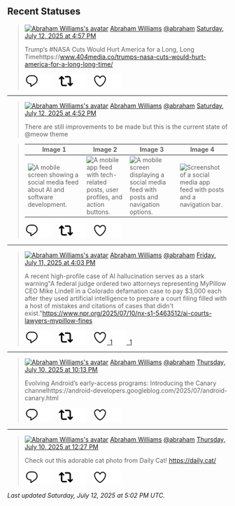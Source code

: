 ## Recent Statuses

> <a href="https://indieweb.social/@abraham"><img alt="Abraham Williams's avatar" src="https://cdn.masto.host/indiewebsocial/accounts/avatars/109/292/540/382/343/163/original/d00f2e03ce9c85b1.jpg" height="24" width="24" ></a> [Abraham Williams](https://indieweb.social/@abraham) [@abraham](https://indieweb.social/@abraham) [Saturday, July 12, 2025 at 4:57 PM](https://indieweb.social/@abraham/114841317556330365)
>
> Trump’s #NASA Cuts Would Hurt America for a Long, Long Timehttps://www.404media.co/trumps-nasa-cuts-would-hurt-america-for-a-long-long-time/
>
> [![Reply](./images/reply_light.svg#gh-light-mode-only "Reply")](https://indieweb.social/@abraham/114841317556330365#gh-light-mode-only)[![Reply](./images/reply.svg#gh-dark-mode-only "Reply")](https://indieweb.social/@abraham/114841317556330365#gh-dark-mode-only)&emsp;[![Boost](./images/retweet_light.svg#gh-light-mode-only "Boost")](https://indieweb.social/@abraham/114841317556330365#gh-light-mode-only)[![Boost](./images/retweet.svg#gh-dark-mode-only "Boost")](https://indieweb.social/@abraham/114841317556330365#gh-dark-mode-only)&emsp;[![Favorite](./images/like_light.svg#gh-light-mode-only "Favorite")](https://indieweb.social/@abraham/114841317556330365#gh-light-mode-only)[![Favorite](./images/like.svg#gh-dark-mode-only "Favorite")](https://indieweb.social/@abraham/114841317556330365#gh-dark-mode-only)


---

> <a href="https://indieweb.social/@abraham"><img alt="Abraham Williams's avatar" src="https://cdn.masto.host/indiewebsocial/accounts/avatars/109/292/540/382/343/163/original/d00f2e03ce9c85b1.jpg" height="24" width="24" ></a> [Abraham Williams](https://indieweb.social/@abraham) [@abraham](https://indieweb.social/@abraham) [Saturday, July 12, 2025 at 4:52 PM](https://indieweb.social/@abraham/114841298871087380)
>
> There are still improvements to be made but this is the current state of @meow theme
>

> | Image 1 | Image 2 | Image 3 | Image 4 |
> | --- | --- | --- | --- |
> | ![A mobile screen showing a social media feed about AI and software development.](https://cdn.masto.host/indiewebsocial/media_attachments/files/114/841/294/189/315/676/original/dd05ca3176d68133.jpeg) | ![A mobile app feed with tech-related posts, user profiles, and action buttons.](https://cdn.masto.host/indiewebsocial/media_attachments/files/114/841/294/385/544/235/original/f171bbcd79a29419.jpeg) | ![A mobile screen displaying a social media feed with posts and navigation options.](https://cdn.masto.host/indiewebsocial/media_attachments/files/114/841/294/531/208/326/original/3ee0a805899849e4.jpeg) | ![Screenshot of a social media app feed with posts and a navigation bar.](https://cdn.masto.host/indiewebsocial/media_attachments/files/114/841/294/676/689/296/original/f54963a97bfad05d.jpeg) |
>
> [![Reply](./images/reply_light.svg#gh-light-mode-only "Reply")](https://indieweb.social/@abraham/114841298871087380#gh-light-mode-only)[![Reply](./images/reply.svg#gh-dark-mode-only "Reply")](https://indieweb.social/@abraham/114841298871087380#gh-dark-mode-only)&emsp;[![Boost](./images/retweet_light.svg#gh-light-mode-only "Boost")](https://indieweb.social/@abraham/114841298871087380#gh-light-mode-only)[![Boost](./images/retweet.svg#gh-dark-mode-only "Boost")](https://indieweb.social/@abraham/114841298871087380#gh-dark-mode-only)&emsp;[![Favorite](./images/like_light.svg#gh-light-mode-only "Favorite")](https://indieweb.social/@abraham/114841298871087380#gh-light-mode-only)[![Favorite](./images/like.svg#gh-dark-mode-only "Favorite")](https://indieweb.social/@abraham/114841298871087380#gh-dark-mode-only)


---

> <a href="https://indieweb.social/@abraham"><img alt="Abraham Williams's avatar" src="https://cdn.masto.host/indiewebsocial/accounts/avatars/109/292/540/382/343/163/original/d00f2e03ce9c85b1.jpg" height="24" width="24" ></a> [Abraham Williams](https://indieweb.social/@abraham) [@abraham](https://indieweb.social/@abraham) [Friday, July 11, 2025 at 4:03 PM](https://indieweb.social/@abraham/114835442597266379)
>
> A recent high-profile case of AI hallucination serves as a stark warning&quot;A federal judge ordered two attorneys representing MyPillow CEO Mike Lindell in a Colorado defamation case to pay $3,000 each after they used artificial intelligence to prepare a court filing filled with a host of mistakes and citations of cases that didn&#39;t exist.&quot;https://www.npr.org/2025/07/10/nx-s1-5463512/ai-courts-lawyers-mypillow-fines
>
> [![Reply](./images/reply_light.svg#gh-light-mode-only "Reply")](https://indieweb.social/@abraham/114835442597266379#gh-light-mode-only)[![Reply](./images/reply.svg#gh-dark-mode-only "Reply")](https://indieweb.social/@abraham/114835442597266379#gh-dark-mode-only)&emsp;[![Boost](./images/retweet_light.svg#gh-light-mode-only "Boost")](https://indieweb.social/@abraham/114835442597266379#gh-light-mode-only)[![Boost](./images/retweet.svg#gh-dark-mode-only "Boost")](https://indieweb.social/@abraham/114835442597266379#gh-dark-mode-only)&emsp;[![Favorite](./images/like_light.svg#gh-light-mode-only "Favorite")&ensp;1](https://indieweb.social/@abraham/114835442597266379#gh-light-mode-only)[![Favorite](./images/like.svg#gh-dark-mode-only "Favorite")&ensp;1](https://indieweb.social/@abraham/114835442597266379#gh-dark-mode-only)


---

> <a href="https://indieweb.social/@abraham"><img alt="Abraham Williams's avatar" src="https://cdn.masto.host/indiewebsocial/accounts/avatars/109/292/540/382/343/163/original/d00f2e03ce9c85b1.jpg" height="24" width="24" ></a> [Abraham Williams](https://indieweb.social/@abraham) [@abraham](https://indieweb.social/@abraham) [Thursday, July 10, 2025 at 10:13 PM](https://indieweb.social/@abraham/114831235335607197)
>
> Evolving Android’s early-access programs: Introducing the Canary channelhttps://android-developers.googleblog.com/2025/07/android-canary.html
>
> [![Reply](./images/reply_light.svg#gh-light-mode-only "Reply")](https://indieweb.social/@abraham/114831235335607197#gh-light-mode-only)[![Reply](./images/reply.svg#gh-dark-mode-only "Reply")](https://indieweb.social/@abraham/114831235335607197#gh-dark-mode-only)&emsp;[![Boost](./images/retweet_light.svg#gh-light-mode-only "Boost")](https://indieweb.social/@abraham/114831235335607197#gh-light-mode-only)[![Boost](./images/retweet.svg#gh-dark-mode-only "Boost")](https://indieweb.social/@abraham/114831235335607197#gh-dark-mode-only)&emsp;[![Favorite](./images/like_light.svg#gh-light-mode-only "Favorite")](https://indieweb.social/@abraham/114831235335607197#gh-light-mode-only)[![Favorite](./images/like.svg#gh-dark-mode-only "Favorite")](https://indieweb.social/@abraham/114831235335607197#gh-dark-mode-only)


---

> <a href="https://indieweb.social/@abraham"><img alt="Abraham Williams's avatar" src="https://cdn.masto.host/indiewebsocial/accounts/avatars/109/292/540/382/343/163/original/d00f2e03ce9c85b1.jpg" height="24" width="24" ></a> [Abraham Williams](https://indieweb.social/@abraham) [@abraham](https://indieweb.social/@abraham) [Thursday, July 10, 2025 at 12:27 PM](https://indieweb.social/@abraham/114828930961318751)
>
> Check out this adorable cat photo from Daily Cat! https://daily.cat/
>
> [![Reply](./images/reply_light.svg#gh-light-mode-only "Reply")](https://indieweb.social/@abraham/114828930961318751#gh-light-mode-only)[![Reply](./images/reply.svg#gh-dark-mode-only "Reply")](https://indieweb.social/@abraham/114828930961318751#gh-dark-mode-only)&emsp;[![Boost](./images/retweet_light.svg#gh-light-mode-only "Boost")](https://indieweb.social/@abraham/114828930961318751#gh-light-mode-only)[![Boost](./images/retweet.svg#gh-dark-mode-only "Boost")](https://indieweb.social/@abraham/114828930961318751#gh-dark-mode-only)&emsp;[![Favorite](./images/like_light.svg#gh-light-mode-only "Favorite")](https://indieweb.social/@abraham/114828930961318751#gh-light-mode-only)[![Favorite](./images/like.svg#gh-dark-mode-only "Favorite")](https://indieweb.social/@abraham/114828930961318751#gh-dark-mode-only)


_Last updated Saturday, July 12, 2025 at 5:02 PM UTC._
